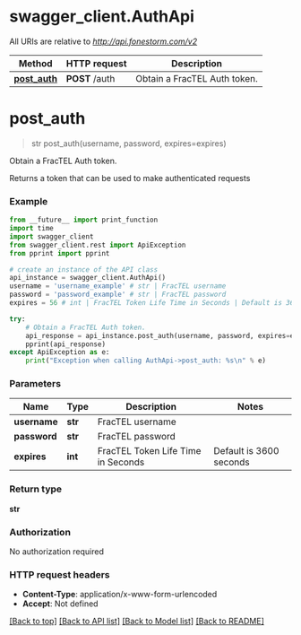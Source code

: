 # swagger_client.AuthApi

All URIs are relative to *http://api.fonestorm.com/v2*

Method | HTTP request | Description
------------- | ------------- | -------------
[**post_auth**](AuthApi.md#post_auth) | **POST** /auth | Obtain a FracTEL Auth token.


# **post_auth**
> str post_auth(username, password, expires=expires)

Obtain a FracTEL Auth token.

Returns a token that can be used to make authenticated requests

### Example 
```python
from __future__ import print_function
import time
import swagger_client
from swagger_client.rest import ApiException
from pprint import pprint

# create an instance of the API class
api_instance = swagger_client.AuthApi()
username = 'username_example' # str | FracTEL username
password = 'password_example' # str | FracTEL password
expires = 56 # int | FracTEL Token Life Time in Seconds | Default is 3600 seconds | Maximum is 24 hours (optional)

try: 
    # Obtain a FracTEL Auth token.
    api_response = api_instance.post_auth(username, password, expires=expires)
    pprint(api_response)
except ApiException as e:
    print("Exception when calling AuthApi->post_auth: %s\n" % e)
```

### Parameters

Name | Type | Description  | Notes
------------- | ------------- | ------------- | -------------
 **username** | **str**| FracTEL username | 
 **password** | **str**| FracTEL password | 
 **expires** | **int**| FracTEL Token Life Time in Seconds | Default is 3600 seconds | Maximum is 24 hours | [optional] 

### Return type

**str**

### Authorization

No authorization required

### HTTP request headers

 - **Content-Type**: application/x-www-form-urlencoded
 - **Accept**: Not defined

[[Back to top]](#) [[Back to API list]](../README.md#documentation-for-api-endpoints) [[Back to Model list]](../README.md#documentation-for-models) [[Back to README]](../README.md)

